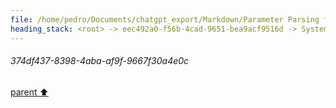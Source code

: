 ```yaml
---
file: /home/pedro/Documents/chatgpt_export/Markdown/Parameter Parsing for Python.md
heading_stack: <root> -> eec492a0-f56b-4cad-9651-bea9acf9516d -> System -> 514f9368-3433-4b57-a224-c3f1504a9180 -> System -> aaa2b4a4-16ee-4b1f-bcf8-2fa47cb24317 -> User -> 47c26f43-b655-4d60-b835-5966943f21d0 -> Assistant -> 12b1cc6b-18a6-4b4b-bcce-bae61a38f8f2 -> Tool -> 2d0f4f28-0afe-4c68-beb4-144b8ebf1878 -> Assistant -> Problem Analysis -> Plan -> 5c7e3ab1-2c64-4a6e-b418-7363f9260940 -> Assistant -> 0d50a4ea-44f5-46a4-9e57-e850767a7394 -> Tool -> 45602bb0-ea7f-4d6e-962f-9072b0564cca -> Assistant -> a86208ba-2773-4ff3-8870-4ba6f96373c2 -> Assistant -> c4ea14ab-f4b7-4ef7-9af4-fb93e8124ea1 -> Tool -> e82533cc-5287-4d6c-ae8f-7ee2f25991c7 -> Assistant -> 708dd07b-a37a-4010-a6b3-443954d384ec -> Assistant -> 54798ad7-a127-4dc6-8649-6eef93243ed7 -> Tool -> 23abd332-216c-4df4-8da1-75189eb64d3e -> Assistant -> ff023dab-c02f-4c22-b568-fa0979861a16 -> Assistant -> 0d69159a-bc8a-480d-a750-3241d9ae6464 -> Tool -> 08afd847-651a-43ea-8174-5ca80e66577f -> Assistant -> d12b224c-d6b6-496c-9505-ad68aa21f27b -> Assistant -> be0f58a0-59c5-43d6-9e2e-dd4b4d77ab7e -> Tool -> 4463286e-818a-4e1d-b7e1-265d5121f5bf -> Assistant -> 85be84c2-c571-404d-a8a3-2fff899ffe84 -> Assistant -> a5cf2fb4-27f5-4b14-98c0-25dc746f152d -> Tool -> af3354e1-c8f2-44e5-a2c5-7b158a65bf6c -> Assistant -> aaa2d0c3-9bc3-4341-b034-7394828e9634 -> User -> 89d01ee3-bd4d-4220-87c7-8d9c4508ea8f -> Assistant -> aaa2cdb3-473c-4fc8-9440-96e9915fac05 -> User -> 24f0988c-9a61-42df-b995-604b2476b424 -> Assistant -> 7b89084c-52ee-48c4-a6f0-0763da4405b9 -> Tool -> 321cb3c2-dfde-486d-9ecc-95ef4b6817f9 -> Assistant -> aaa21164-e23e-4086-bc91-d36d6c46032a -> User -> 625f848a-39ac-4b0d-9661-645022a30a44 -> Assistant -> b79e6e0f-723f-4b56-bc83-28576a2a63ab -> Tool -> 2e2c87b7-4e35-4902-b8b9-95252dd2b6e0 -> Assistant -> b4a14e24-0100-442f-bedd-df7498d14c7d -> Assistant -> bfd9d544-7c73-4822-a8c6-3483cdf6dc00 -> Tool -> 25e80099-dabc-4d84-90fd-d5f29f4a6133 -> Assistant -> ebafe23c-ad38-4f4e-b8ef-f3001ba60002 -> Assistant -> c804a81b-41d5-44c3-b35b-b03d1946d7e6 -> Tool -> 037a7534-304d-416b-8105-62769874266d -> Assistant -> 09c8e042-b8b8-4ef8-8cdb-84825e97ec17 -> Assistant -> dcf1fac9-70fa-4f5d-8e4f-05066363c068 -> Tool -> b0486afe-8356-493e-8db1-58382aa8d1e9 -> Assistant -> 1e751c0e-3294-4bcf-a074-c3d7058c05e4 -> Assistant -> 766dbfa5-c3fc-447d-8d7c-74b1c6a1dd27 -> Tool -> e0b6207b-0acb-4c84-b8b4-c602d0e2fc0d -> Assistant -> ebb12a39-38a9-4ed9-a83d-ba5778ca88c0 -> Assistant -> d82ebf91-47f7-400a-9572-1537da9ed5ce -> Tool -> e225cf76-28b7-40a6-a278-a35a22a13353 -> Assistant -> 34120d4f-e778-4097-a18f-03a87e4cb235 -> Assistant -> 199e263d-6e76-4ff1-9df0-57b81a1fc8ec -> Tool -> 9feda7d9-7920-49ed-8042-7a5aefbe4ca7 -> Assistant -> 9a1141b0-2f51-480e-811b-b77947566fc6 -> Assistant -> 50b823cc-1951-4c42-9e67-f523d98dc7c3 -> Tool -> 21a3f38a-1bcb-46eb-a20a-1a4b9ef46f24 -> Assistant -> cf23a6ad-82d3-46e5-8675-e7cb49a43c44 -> Assistant -> aaa25451-a4f4-4c94-9bd1-6dd9d88ae3b8 -> User -> ee767fee-9791-4279-9098-5cd2ae48c0d9 -> Assistant -> 0ebe3b12-42c3-4d2f-8ee6-5a38561ff421 -> Tool -> 7f79f2ae-e5d2-42a0-a5a3-eb286c9bca48 -> Assistant -> 7d4f45c7-c2a0-4488-9b24-dbc39793e09f -> Assistant -> 81c209aa-7e75-4b56-b1a1-a33d7e298228 -> Tool -> 46680d74-ef30-4c83-8b5c-a1f4c8e4ffdc -> Assistant -> ba03b7bd-581d-4aed-876c-a112859d8888 -> Assistant -> aa4ae4e3-6bf0-4ad3-9192-fa9695b16ff6 -> Tool -> 9091b036-1b96-4eb9-bc87-4a93ddcbfd78 -> Assistant -> 428d95e9-fa27-4d0b-a50a-d4905c9c8e9e -> Assistant -> 15e58a8f-125b-4a57-86f5-0c6bd81ef581 -> Tool -> b373b8fe-e85a-42b2-86c4-c7c212d597e7 -> Assistant -> 4781fbd3-d5a1-49a2-996d-2a2237130d8a -> Assistant -> aaa2993a-f7d3-40b4-9bd0-b7c2885e48a1 -> User -> fd2bcbd7-d371-4e07-b328-a3479485a8c6 -> Assistant -> 15facccd-4504-412a-935f-44f49e3fc6e4 -> Tool -> 2dc33a97-ded4-4aba-97d6-b2ff53b72132 -> Assistant -> ff98c37b-021b-4b9d-8d41-3ce7ef489027 -> Assistant -> 2f141b47-16ca-4719-bb2a-d35f07590f46 -> Tool -> c77124df-73e1-4913-a16a-9e01582222cc -> Assistant -> fe4906cc-b3a1-46e2-8417-5bd7f5cf467b -> Assistant -> 30e15123-db39-4783-b02c-eea20fd2f544 -> Tool -> 374df437-8398-4aba-af9f-9667f30a4e0c
---
```

###### 374df437-8398-4aba-af9f-9667f30a4e0c
[parent ⬆️](#30e15123-db39-4783-b02c-eea20fd2f544)
